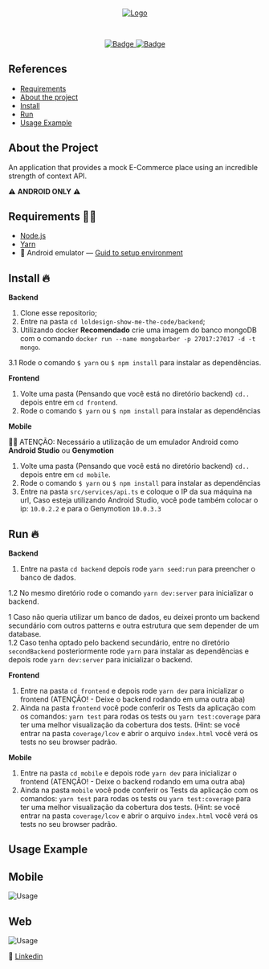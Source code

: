 <br />
<p align="center">
  <a href="https://github.com/Dtesch9/GoMarketplace">
    <img src="https://github.com/Dtesch9/loldesign-show-me-the-code/blob/master/assets/logo-fale.png" alt="Logo">
  </a>
</p>
<br />

<p align="center">
  <a href="https://www.linkedin.com/in/douglas-tesch-00b7a518b/">
    <img alt="Badge" src="https://img.shields.io/badge/Developer-Douglas%20Tesch-orange">
  </a>
  
  <a href="https://www.linkedin.com/in/douglas-tesch-00b7a518b/">
    <img alt="Badge" src="https://img.shields.io/badge/Desafio-LolDesign-%237159c1">
  </a>
</p>

## References

- [Requirements](#requirements-)
- [About the project](#about-the-project)
- [Install](#install-)
- [Run](#run-)
- [Usage Example](#usage-example)
  
## About the Project

An application that provides a mock E-Commerce place using an incredible strength of context API.

:warning: **ANDROID ONLY** :warning:

## Requirements ✋🏻

- [Node.js](https://nodejs.org/en/)
- [Yarn](https://yarnpkg.com/pt-BR/docs/install)
- :iphone: Android emulator — [Guid to setup environment](https://docs.rocketseat.dev/ambiente-react-native/android/emulador)

## Install 🔥

**Backend**

1. Clone esse  repositorio;
2. Entre na pasta `cd loldesign-show-me-the-code/backend`;
3. Utilizando docker **Recomendado** crie uma imagem do banco mongoDB com o comando `docker run --name mongobarber -p 27017:27017 -d -t mongo`.

3.1 Rode o comando `$ yarn` ou `$ npm install` para instalar as dependências.


**Frontend**

1. Volte uma pasta (Pensando que você está no diretório backend) `cd..` depois entre em `cd frontend`.
2. Rode o comando `$ yarn` ou `$ npm install` para instalar as dependências

**Mobile**

✋🏻 ATENÇÃO: Necessário a utilização de um emulador Android como **Android Studio** ou **Genymotion**

1. Volte uma pasta (Pensando que você está no diretório backend) `cd..` depois entre em `cd mobile`.
2. Rode o comando `$ yarn` ou `$ npm install` para instalar as dependências
3. Entre na pasta `src/services/api.ts` e coloque o IP da sua máquina na url, Caso esteja utilizando Android Studio, você pode também colocar o ip: `10.0.2.2` e para o Genymotion `10.0.3.3`

## Run 🔥 

**Backend**

1. Entre na pasta `cd backend` depois rode `yarn seed:run` para preencher o banco de dados. 

1.2 No mesmo diretório rode o comando `yarn dev:server` para inicializar o backend.

1 Caso não queria utilizar um banco de dados, eu deixei pronto um backend secundário com outros patterns e outra estrutura que sem depender de um database.  
1.2 Caso tenha optado pelo backend secundário, entre no diretório `secondBackend` posteriormente rode `yarn` para instalar as dependências e depois rode `yarn dev:server` para inicializar o backend.

**Frontend**

1. Entre na pasta `cd frontend` e depois rode `yarn dev` para inicializar o frontend (ATENÇÃO! - Deixe o backend rodando em uma outra aba)
2. Ainda na pasta `frontend` você pode conferir os Tests da aplicação com os comandos: `yarn test` para rodas os tests ou `yarn test:coverage` para ter uma melhor
visualização da cobertura dos tests. (Hint: se você entrar na pasta `coverage/lcov` e abrir o arquivo `index.html` você verá os tests no seu browser padrão.

**Mobile**

1. Entre na pasta `cd mobile` e depois rode `yarn dev` para inicializar o frontend (ATENÇÃO! - Deixe o backend rodando em uma outra aba)
2. Ainda na pasta `mobile` você pode conferir os Tests da aplicação com os comandos: `yarn test` para rodas os tests ou `yarn test:coverage` para ter uma melhor
visualização da cobertura dos tests. (Hint: se você entrar na pasta `coverage/lcov` e abrir o arquivo `index.html` você verá os tests no seu browser padrão.



## Usage Example

## Mobile

![Usage](https://github.com/Dtesch9/loldesign-show-me-the-code/blob/master/assets/fale-mais-mobile.gif)

## Web

![Usage](https://github.com/Dtesch9/loldesign-show-me-the-code/blob/master/assets/fale-mais-web.gif)


:link: [Linkedin](https://www.linkedin.com/in/douglas-tesch-00b7a518b/)
